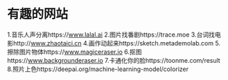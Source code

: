 # 有趣的网站

1.音乐人声分离https://www.lalal.ai
2.图片找番剧https://trace.moe
3.台词找电影http://www.zhaotaici.cn
4.画作动起来https://sketch.metademolab.com
5.擦除图片物体https://www.magiceraser.io
6.抠图https://www.backgrounderaser.io
7.卡通化你的脸https://toonme.com/result
8.照片上色https://deepai.org/machine-learning-model/colorizer
